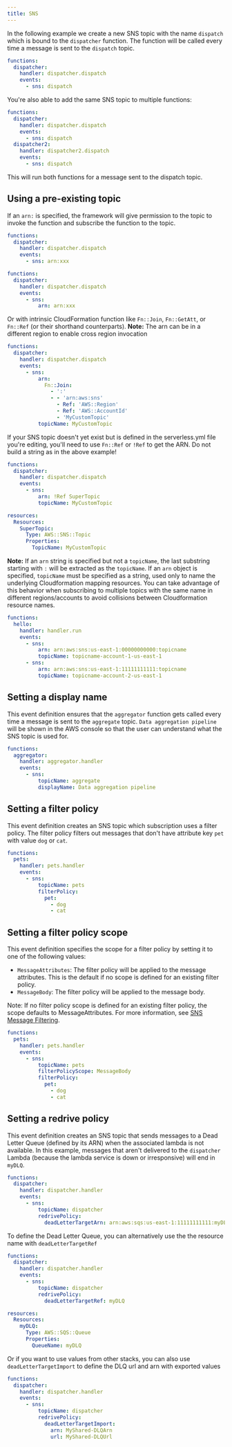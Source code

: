 ```yaml
---
title: SNS
---
```


In the following example we create a new SNS topic with the name `dispatch` which is bound to the `dispatcher` function. The function will be called every time a message is sent to the `dispatch` topic.

```yml
functions:
  dispatcher:
    handler: dispatcher.dispatch
    events:
      - sns: dispatch
```

You're also able to add the same SNS topic to multiple functions:

```yml
functions:
  dispatcher:
    handler: dispatcher.dispatch
    events:
      - sns: dispatch
  dispatcher2:
    handler: dispatcher2.dispatch
    events:
      - sns: dispatch
```

This will run both functions for a message sent to the dispatch topic.

## Using a pre-existing topic

If an `arn:` is specified, the framework will give permission to the topic to invoke the function and subscribe the function to the topic.

```yml
functions:
  dispatcher:
    handler: dispatcher.dispatch
    events:
      - sns: arn:xxx
```

```yml
functions:
  dispatcher:
    handler: dispatcher.dispatch
    events:
      - sns:
          arn: arn:xxx
```

Or with intrinsic CloudFormation function like `Fn::Join`, `Fn::GetAtt`, or `Fn::Ref` (or their shorthand counterparts).
**Note:** The arn can be in a different region to enable cross region invocation

```yml
functions:
  dispatcher:
    handler: dispatcher.dispatch
    events:
      - sns:
          arn:
            Fn::Join:
              - ':'
              - - 'arn:aws:sns'
                - Ref: 'AWS::Region'
                - Ref: 'AWS::AccountId'
                - 'MyCustomTopic'
          topicName: MyCustomTopic
```

If your SNS topic doesn't yet exist but is defined in the serverless.yml file you're editing, you'll need to use `Fn::Ref` or `!Ref` to get the ARN. Do not build a string as in the above example!

```yml
functions:
  dispatcher:
    handler: dispatcher.dispatch
    events:
      - sns:
          arn: !Ref SuperTopic
          topicName: MyCustomTopic

resources:
  Resources:
    SuperTopic:
      Type: AWS::SNS::Topic
      Properties:
        TopicName: MyCustomTopic
```

**Note:** If an `arn` string is specified but not a `topicName`, the last substring starting with `:` will be extracted as the `topicName`. If an `arn` object is specified, `topicName` must be specified as a string, used only to name the underlying Cloudformation mapping resources. You can take advantage of this behavior when subscribing to multiple topics with the same name in different regions/accounts to avoid collisions between Cloudformation resource names.

```yml
functions:
  hello:
    handler: handler.run
    events:
      - sns:
          arn: arn:aws:sns:us-east-1:00000000000:topicname
          topicName: topicname-account-1-us-east-1
      - sns:
          arn: arn:aws:sns:us-east-1:11111111111:topicname
          topicName: topicname-account-2-us-east-1
```

## Setting a display name

This event definition ensures that the `aggregator` function gets called every time a message is sent to the
`aggregate` topic. `Data aggregation pipeline` will be shown in the AWS console so that the user can understand what the
SNS topic is used for.

```yml
functions:
  aggregator:
    handler: aggregator.handler
    events:
      - sns:
          topicName: aggregate
          displayName: Data aggregation pipeline
```

## Setting a filter policy

This event definition creates an SNS topic which subscription uses a filter policy. The filter policy filters out messages that don't have attribute key `pet` with value `dog` or `cat`.

```yml
functions:
  pets:
    handler: pets.handler
    events:
      - sns:
          topicName: pets
          filterPolicy:
            pet:
              - dog
              - cat
```

## Setting a filter policy scope

This event definition specifies the scope for a filter policy by setting it to one of the following values:

- `MessageAttributes`: The filter policy will be applied to the message attributes. This is the default if no scope is defined for an existing filter policy.
- `MessageBody`: The filter policy will be applied to the message body.

Note: If no filter policy scope is defined for an existing filter policy, the scope defaults to MessageAttributes. For more information, see [SNS Message Filtering](https://docs.aws.amazon.com/sns/latest/dg/sns-message-filtering.html).

```yml
functions:
  pets:
    handler: pets.handler
    events:
      - sns:
          topicName: pets
          filterPolicyScope: MessageBody
          filterPolicy:
            pet:
              - dog
              - cat
```

## Setting a redrive policy

This event definition creates an SNS topic that sends messages to a Dead Letter Queue (defined by its ARN) when the associated lambda is not available. In this example, messages that aren't delivered to the `dispatcher` Lambda (because the lambda service is down or irresponsive) will end in `myDLQ`.

```yml
functions:
  dispatcher:
    handler: dispatcher.handler
    events:
      - sns:
          topicName: dispatcher
          redrivePolicy:
            deadLetterTargetArn: arn:aws:sqs:us-east-1:11111111111:myDLQ
```

To define the Dead Letter Queue, you can alternatively use the the resource name with `deadLetterTargetRef`

```yml
functions:
  dispatcher:
    handler: dispatcher.handler
    events:
      - sns:
          topicName: dispatcher
          redrivePolicy:
            deadLetterTargetRef: myDLQ

resources:
  Resources:
    myDLQ:
      Type: AWS::SQS::Queue
      Properties:
        QueueName: myDLQ
```

Or if you want to use values from other stacks, you can
also use `deadLetterTargetImport` to define the DLQ url and arn with exported values

```yml
functions:
  dispatcher:
    handler: dispatcher.handler
    events:
      - sns:
          topicName: dispatcher
          redrivePolicy:
            deadLetterTargetImport:
              arn: MyShared-DLQArn
              url: MyShared-DLQUrl
```
